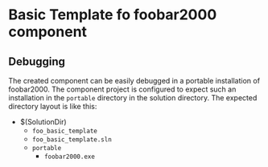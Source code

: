 # Basic Template fo foobar2000 component

## Debugging

The created component can be easily debugged in a portable installation of foobar2000.
The component project is configured to expect such an installation in the `portable`
directory in the solution directory. The expected directory layout is like this:

* $(SolutionDir)
  * `foo_basic_template`
  * `foo_basic_template.sln`
  * `portable`
    * `foobar2000.exe`
